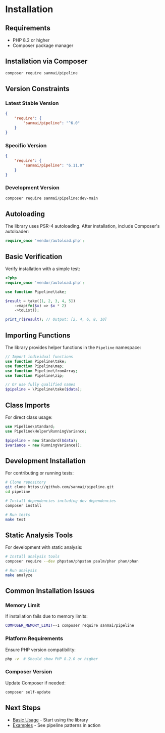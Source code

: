 # Installation

## Requirements

- PHP 8.2 or higher
- Composer package manager

## Installation via Composer

```bash
composer require sanmai/pipeline
```

## Version Constraints

### Latest Stable Version
```json
{
    "require": {
        "sanmai/pipeline": "^6.0"
    }
}
```

### Specific Version
```json
{
    "require": {
        "sanmai/pipeline": "6.11.0"
    }
}
```

### Development Version
```bash
composer require sanmai/pipeline:dev-main
```

## Autoloading

The library uses PSR-4 autoloading. After installation, include Composer's autoloader:

```php
require_once 'vendor/autoload.php';
```

## Basic Verification

Verify installation with a simple test:

```php
<?php
require_once 'vendor/autoload.php';

use function Pipeline\take;

$result = take([1, 2, 3, 4, 5])
    ->map(fn($x) => $x * 2)
    ->toList();

print_r($result); // Output: [2, 4, 6, 8, 10]
```

## Importing Functions

The library provides helper functions in the `Pipeline` namespace:

```php
// Import individual functions
use function Pipeline\take;
use function Pipeline\map;
use function Pipeline\fromArray;
use function Pipeline\zip;

// Or use fully qualified names
$pipeline = \Pipeline\take($data);
```

## Class Imports

For direct class usage:

```php
use Pipeline\Standard;
use Pipeline\Helper\RunningVariance;

$pipeline = new Standard($data);
$variance = new RunningVariance();
```

## Development Installation

For contributing or running tests:

```bash
# Clone repository
git clone https://github.com/sanmai/pipeline.git
cd pipeline

# Install dependencies including dev dependencies
composer install

# Run tests
make test
```

## Static Analysis Tools

For development with static analysis:

```bash
# Install analysis tools
composer require --dev phpstan/phpstan psalm/phar phan/phan

# Run analysis
make analyze
```

## Common Installation Issues

### Memory Limit
If installation fails due to memory limits:
```bash
COMPOSER_MEMORY_LIMIT=-1 composer require sanmai/pipeline
```

### Platform Requirements
Ensure PHP version compatibility:
```bash
php -v  # Should show PHP 8.2.0 or higher
```

### Composer Version
Update Composer if needed:
```bash
composer self-update
```

## Next Steps

- [Basic Usage](basic-usage.md) - Start using the library
- [Examples](examples.md) - See pipeline patterns in action